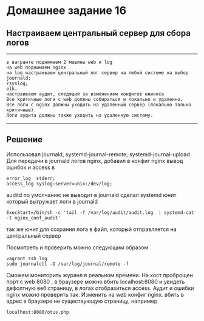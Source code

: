# Домашнее задание 16

## Настраиваем центральный сервер для сбора логов
* * *
```
в вагранте поднимаем 2 машины web и log
на web поднимаем nginx
на log настраиваем центральный лог сервер на любой системе на выбор
journald;
rsyslog;
elk.
настраиваем аудит, следящий за изменением конфигов нжинкса
Все критичные логи с web должны собираться и локально и удаленно. 
Все логи с nginx должны уходить на удаленный сервер (локально только критичные). 
Логи аудита должны также уходить на удаленную систему.
```
* * *
## Решение
Использовал journald, systemd-journal-remote, systemd-journal-upload
Для передачи в journald логов nginx, добавил в конфиг nginx вывод ошибок и access в 
```
error_log  stderr;
access_log syslog:server=unix:/dev/log;
```
auditd по умолчанию не выводит в journald
сделал systemd юнит который выгружает логи в journald
```
ExecStart=/bin/sh -c 'tail -f /var/log/audit/audit.log  | systemd-cat -t nginx_conf_audit'
```
так же юнит для сохрания лога в файл, который отправляется на центральный сервер

Посмотреть и проверить можно следующим образом.
```
vagrant ssh log
sudo journalctl -D /var/log/journal/remote -f
```
Сможем мониторить журанл в реальном времени.
На хост проброщен порт с web 8080 , в браузере можно вбить localhost:8080 и увидеть дефолтную веб страницу, в логах отобразиться access. 
Аудит и ошибки nginx можно проверить так. Изменить на web конфиг nginx.
вбить в адрес в браузере не существующую страницу, например
```
localhost:8080/otus.php
```
